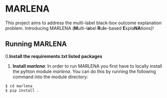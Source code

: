 # MARLENA

This project aims to address the multi-label black-box outcome explanation problem. Introducing MARLENA (**M**ulti-l**a**bel **R**u**l**e-based **E**xpla**NA**tions)!

## Running MARLENA
0.**Install the requirements.txt listed packages**

1. **Install *marlena***: In order to run MARLENA you first have to locally install the pyhton module *marlena*. You can do this by running the following command into the module directory:
 ~~~~
 $ cd marlena
 $ pip install .
 ~~~~

